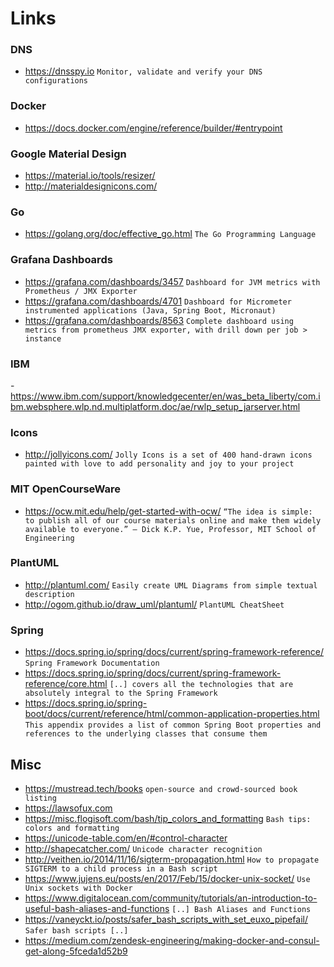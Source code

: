 # Links

### DNS
- https://dnsspy.io `Monitor, validate and verify your DNS configurations`

### Docker
- https://docs.docker.com/engine/reference/builder/#entrypoint

### Google Material Design
- https://material.io/tools/resizer/
- http://materialdesignicons.com/

### Go
- https://golang.org/doc/effective_go.html `The Go Programming Language`

### Grafana Dashboards
- https://grafana.com/dashboards/3457 `Dashboard for JVM metrics with Prometheus / JMX Exporter`
- https://grafana.com/dashboards/4701 `Dashboard for Micrometer instrumented applications (Java, Spring Boot, Micronaut)`
- https://grafana.com/dashboards/8563 `Complete dashboard using metrics from prometheus JMX exporter, with drill down per job > instance`

### IBM 
-https://www.ibm.com/support/knowledgecenter/en/was_beta_liberty/com.ibm.websphere.wlp.nd.multiplatform.doc/ae/rwlp_setup_jarserver.html


### Icons
- http://jollyicons.com/ `Jolly Icons is a set of 400 hand-drawn icons painted with love to add personality and joy to your project`

### MIT OpenCourseWare
- https://ocw.mit.edu/help/get-started-with-ocw/ `“The idea is simple: to publish all of our course materials online and make them widely available to everyone.” — Dick K.P. Yue, Professor, MIT School of Engineering`

### PlantUML
- http://plantuml.com/ `Easily create UML Diagrams from simple textual description`
- http://ogom.github.io/draw_uml/plantuml/ `PlantUML CheatSheet`

### Spring
- https://docs.spring.io/spring/docs/current/spring-framework-reference/ `Spring Framework Documentation`
- https://docs.spring.io/spring/docs/current/spring-framework-reference/core.html `[..] covers all the technologies that are absolutely integral to the Spring Framework`
- https://docs.spring.io/spring-boot/docs/current/reference/html/common-application-properties.html `This appendix provides a list of common Spring Boot properties and references to the underlying classes that consume them`

## Misc

- https://mustread.tech/books `open-source and crowd-sourced book listing`
- https://lawsofux.com
- https://misc.flogisoft.com/bash/tip_colors_and_formatting `Bash tips: colors and formatting`
- https://unicode-table.com/en/#control-character
- http://shapecatcher.com/ `Unicode character recognition`
- http://veithen.io/2014/11/16/sigterm-propagation.html `How to propagate SIGTERM to a child process in a Bash script`
- https://www.jujens.eu/posts/en/2017/Feb/15/docker-unix-socket/ `Use Unix sockets with Docker`
- https://www.digitalocean.com/community/tutorials/an-introduction-to-useful-bash-aliases-and-functions `[..] Bash Aliases and Functions`
- https://vaneyckt.io/posts/safer_bash_scripts_with_set_euxo_pipefail/ `Safer bash scripts [..]`
- https://medium.com/zendesk-engineering/making-docker-and-consul-get-along-5fceda1d52b9
